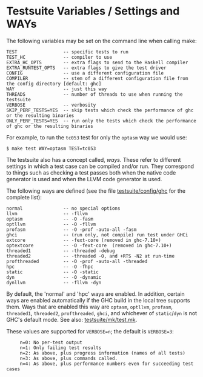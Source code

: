 # Testsuite Variables / Settings and WAYs


The following variables may be set on the command line when calling make:

```wiki
TEST                 -- specific tests to run
TEST_HC              -- compiler to use
EXTRA_HC_OPTS        -- extra flags to send to the Haskell compiler
EXTRA_RUNTEST_OPTS   -- extra flags to give the test driver
CONFIG               -- use a different configuration file
COMPILER             -- stem of a different configuration file from the config directory [default: ghc]
WAY                  -- just this way
THREADS              -- number of threads to use when running the testsuite
VERBOSE              -- verbosity
SKIP_PERF_TESTS=YES  -- skip tests which check the performance of ghc or the resulting binaries
ONLY_PERF_TESTS=YES  -- run only the tests which check the performance of ghc or the resulting binaries
```


For example, to run the `tc053` test for only the `optasm` way we would use:

```wiki
$ make test WAY=optasm TEST=tc053
```


The testsuite also has a concept called, *ways*. These refer to different settings in which a test case can be compiled and/or run. They correspond to things such as checking a test passes both when the native code generator is used and when the LLVM code generator is used.


The following ways are defined (see the file [testsuite/config/ghc](https://gitlab.haskell.org/ghc/ghc/blob/master/testsuite/config/ghc)
for the complete list):

```wiki
normal               -- no special options
llvm                 -- -fllvm
optasm               -- -O -fasm
optllvm              -- -O -fllvm
profasm              -- -O -prof -auto-all -fasm
ghci                 -- (run only, not compile) run test under GHCi
extcore              -- -fext-core (removed in ghc-7.10+)
optextcore           -- -O -fext-core  (removed in ghc-7.10+)
threaded1            -- -threaded -debug
threaded2            -- -threaded -O, and +RTS -N2 at run-time
profthreaded         -- -O -prof -auto-all -threaded
hpc                  -- -O -fhpc
static               -- -O -static
dyn                  -- -O -dynamic
dynllvm              -- -fllvm -dyn
```


By default, the 'normal' and 'hpc' ways are enabled. In addition,
certain ways are enabled automatically if the GHC build in the local
tree supports them.  Ways that are enabled this way are `optasm`,
`optllvm`, `profasm`, `threaded1`, `threaded2`, `profthreaded`, `ghci`,
and whichever of `static`/`dyn` is not GHC's default mode.
See also: [testsuite/mk/test.mk](https://gitlab.haskell.org/ghc/ghc/blob/master/testsuite/mk/test.mk).


These values are supported for `VERBOSE=n`; the default is `VERBOSE=3`:

```wiki
     n=0: No per-test output
     n=1: Only failing test results
     n=2: As above, plus progress information (names of all tests)
     n=3: As above, plus commands called.
     n=4: As above, plus performance numbers even for succeeding test cases
```